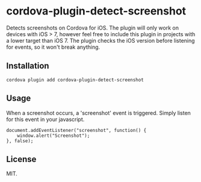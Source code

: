 # cordova-plugin-detect-screenshot
Detects screenshots on Cordova for iOS. The plugin will only work on devices with iOS > 7, however feel free to include this plugin in projects with a lower target than iOS 7. The plugin checks the iOS version before listening for events, so it won't break anything.

## Installation
`cordova plugin add cordova-plugin-detect-screenshot`

## Usage
When a screenshot occurs, a 'screenshot' event is triggered. Simply listen for this event in your javascript.

    document.addEventListener("screenshot", function() {
        window.alert("Screenshot");
    }, false);
    
## License 
MIT.
